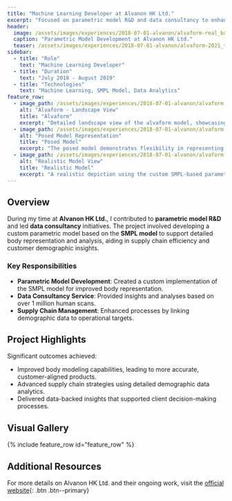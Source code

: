 ```yaml
---
title: "Machine Learning Developer at Alvanon HK Ltd."
excerpt: "Focused on parametric model R&D and data consultancy to enhance supply chain management and demographic analysis."
header:
  image: /assets/images/experiences/2018-07-01-alvanon/alvaform-real_banner_cropped.png
  caption: "Parametric Model Development at Alvanon HK Ltd."
  teaser: /assets/images/experiences/2018-07-01-alvanon/alvaform-2021_thumb_resized.jpeg
sidebar:
  - title: "Role"
    text: "Machine Learning Developer"
  - title: "Duration"
    text: "July 2018 - August 2019"
  - title: "Technologies"
    text: "Machine Learning, SMPL Model, Data Analytics"
feature_row:
  - image_path: /assets/images/experiences/2018-07-01-alvanon/alvaform-2021_landscape_resized.jpeg
    alt: "Alvaform - Landscape View"
    title: "Alvaform"
    excerpt: "Detailed landscape view of the alvaform model, showcasing advancements in realistic body representation."
  - image_path: /assets/images/experiences/2018-07-01-alvanon/alvaform-posed_landscape_resized.png
    alt: "Posed Model Representation"
    title: "Posed Model"
    excerpt: "The posed model demonstrates flexibility in representing various stances."
  - image_path: /assets/images/experiences/2018-07-01-alvanon/alvaform-real_landscape_resized.png
    alt: "Realistic Model View"
    title: "Realistic Model"
    excerpt: "A realistic depiction using the custom SMPL-based parametric model."
---
```


## Overview

During my time at **Alvanon HK Ltd.**, I contributed to **parametric model R&D** and led **data consultancy** initiatives. The project involved developing a custom parametric model based on the **SMPL model** to support detailed body representation and analysis, aiding in supply chain efficiency and customer demographic insights.

### Key Responsibilities
- **Parametric Model Development**: Created a custom implementation of the SMPL model for improved body representation.
- **Data Consultancy Service**: Provided insights and analyses based on over 1 million human scans.
- **Supply Chain Management**: Enhanced processes by linking demographic data to operational targets.

## Project Highlights

Significant outcomes achieved:
- Improved body modeling capabilities, leading to more accurate, customer-aligned products.
- Advanced supply chain strategies using detailed demographic data analytics.
- Delivered data-backed insights that supported client decision-making processes.

## Visual Gallery

{% include feature_row id="feature_row" %}

## Additional Resources

For more details on Alvanon HK Ltd. and their ongoing work, visit the [official website](https://alvanon.com/){: .btn .btn--primary}
